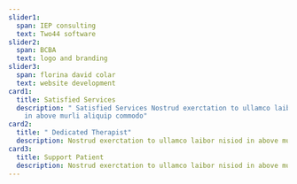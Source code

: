 ```yaml
---
slider1:
  span: IEP consulting
  text: Two44 software
slider2:
  span: BCBA
  text: logo and branding
slider3:
  span: florina david colar
  text: website development
card1:
  title: Satisfied Services
  description: " Satisfied Services Nostrud exerctation to ullamco laibor nisiod
    in above murli aliquip commodo"
card2:
  title: " Dedicated Therapist"
  description: Nostrud exerctation to ullamco laibor nisiod in above murli aliquip commodo
card3:
  title: Support Patient
  description: Nostrud exerctation to ullamco laibor nisiod in above murli aliquip commodo
---
```

